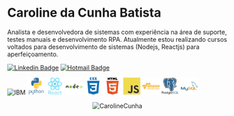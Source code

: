 # Caroline da Cunha Batista

Analista e desenvolvedora de sistemas com experiência na área de suporte, testes manuais e desenvolvimento RPA. Atualmente estou realizando cursos voltados para desenvolvimento de sistemas (Nodejs, Reactjs) para aperfeiçoamento.

[![Linkedin Badge](https://img.shields.io/badge/-Caroline%20da%20Cunha%20Batista-FF1493?style=flat-square&logo=Linkedin&logoColor=white&link=https://www.linkedin.com/in/caroline-da-cunha-batista-430280a7/)](https://www.linkedin.com/in/caroline-da-cunha-batista-430280a7/) 
[![Hotmail Badge](https://img.shields.io/badge/-caroline.cunha.b@hotmail.com-FF1493?style=flat-square&logo=microsoft-outlook&logoColor=white&link=mailto:caroline.cunha.b@hotmail.com)](mailto:caroline.cunha.b@hotmail.com)


<p align="left">
<img src="https://iima.com.br/wp-content/uploads/2020/08/WDG_An_IBM_Company_color_RGB.png" alt="IBM" width="60" height="40"/>
<img src="https://raw.githubusercontent.com/devicons/devicon/master/icons/python/python-original-wordmark.svg" alt="react" width="40" height="40"/>
<img src="https://raw.githubusercontent.com/devicons/devicon/master/icons/react/react-original-wordmark.svg" alt="react" width="40" height="40"/>
<img src="https://raw.githubusercontent.com/devicons/devicon/master/icons/nodejs/nodejs-original-wordmark.svg" alt="nodejs" width="40" height="40"/>
<img src="https://raw.githubusercontent.com/devicons/devicon/master/icons/css3/css3-plain-wordmark.svg" alt="css3"  width="40" height="40"/>
<img src="https://raw.githubusercontent.com/devicons/devicon/master/icons/html5/html5-original-wordmark.svg" alt="html5"  width="40" height="40"/>
<img src="https://raw.githubusercontent.com/devicons/devicon/master/icons/javascript/javascript-original.svg" alt="javascript" width="40" height="40"/>
<img src="https://raw.githubusercontent.com/devicons/devicon/master/icons/amazonwebservices/amazonwebservices-plain-wordmark.svg" alt="aws" width="40" height="40"/>
<img src="https://raw.githubusercontent.com/devicons/devicon/master/icons/postgresql/postgresql-original-wordmark.svg" alt="postgresql" width="40" height="40"/>
<img src="https://raw.githubusercontent.com/devicons/devicon/master/icons/mysql/mysql-original-wordmark.svg" alt="mysql" width="40" height="40"/></p><p align="center">
  
  
<img src="https://github-readme-stats.vercel.app/api?username=CarolineCunha&show_icons=true&theme=radical" alt="CarolineCunha"/> 
</p>

